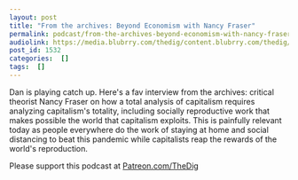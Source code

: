 ```yaml
---
layout: post
title: "From the archives: Beyond Economism with Nancy Fraser"
permalink: podcast/from-the-archives-beyond-economism-with-nancy-fraser
audiolink: https://media.blubrry.com/thedig/content.blubrry.com/thedig/The_Dig-EP_256-Fraser_rerun_.mp3
post_id: 1532
categories:  []
tags:  []
---
```


Dan is playing catch up. Here's a fav interview from the archives: critical theorist Nancy Fraser on how a total analysis of capitalism requires analyzing capitalism's totality, including socially reproductive work that makes possible the world that capitalism exploits. This is painfully relevant today as people everywhere do the work of staying at home and social distancing to beat this pandemic while capitalists reap the rewards of the world's reproduction.

Please support this podcast at 
[Patreon.com/TheDig](https://Patreon.com/TheDig)